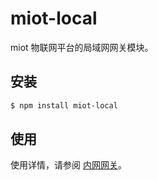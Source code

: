 # miot-local

miot 物联网平台的局域网网关模块。

## 安装

```bash
$ npm install miot-local
```

## 使用

使用详情，请参阅 [内网网关](https://xmlplus.cn/miot#内网网关)。